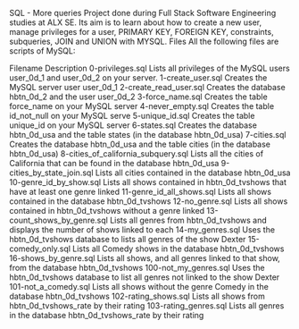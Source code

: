 SQL - More queries
Project done during Full Stack Software Engineering studies at ALX SE. Its aim is to learn about how to create a new user, manage privileges for a user, PRIMARY KEY, FOREIGN KEY, constraints, subqueries, JOIN and UNION with MYSQL.
Files
All the following files are scripts of MySQL:

Filename	Description
0-privileges.sql	Lists all privileges of the MySQL users user_0d_1 and user_0d_2 on your server.
1-create_user.sql	Creates the MySQL server user user_0d_1
2-create_read_user.sql	Creates the database hbtn_0d_2 and the user user_0d_2
3-force_name.sql	Creates the table force_name on your MySQL server
4-never_empty.sql	Creates the table id_not_null on your MySQL serve
5-unique_id.sql	Creates the table unique_id on your MySQL server
6-states.sql	Creates the database hbtn_0d_usa and the table states (in the database hbtn_0d_usa)
7-cities.sql	Creates the database hbtn_0d_usa and the table cities (in the database hbtn_0d_usa)
8-cities_of_california_subquery.sql	Lists all the cities of California that can be found in the database hbtn_0d_usa
9-cities_by_state_join.sql	Lists all cities contained in the database hbtn_0d_usa
10-genre_id_by_show.sql	Lists all shows contained in hbtn_0d_tvshows that have at least one genre linked
11-genre_id_all_shows.sql	Lists all shows contained in the database hbtn_0d_tvshows
12-no_genre.sql	Lists all shows contained in hbtn_0d_tvshows without a genre linked
13-count_shows_by_genre.sql	Lists all genres from hbtn_0d_tvshows and displays the number of shows linked to each
14-my_genres.sql	Uses the hbtn_0d_tvshows database to lists all genres of the show Dexter
15-comedy_only.sql	Lists all Comedy shows in the database hbtn_0d_tvshows
16-shows_by_genre.sql	Lists all shows, and all genres linked to that show, from the database hbtn_0d_tvshows
100-not_my_genres.sql	Uses the hbtn_0d_tvshows database to list all genres not linked to the show Dexter
101-not_a_comedy.sql	Lists all shows without the genre Comedy in the database hbtn_0d_tvshows
102-rating_shows.sql	Lists all shows from hbtn_0d_tvshows_rate by their rating
103-rating_genres.sql	Lists all genres in the database hbtn_0d_tvshows_rate by their rating
